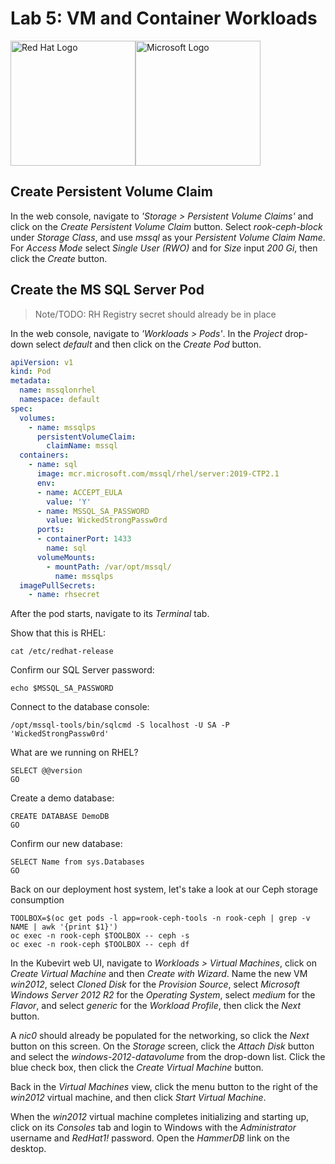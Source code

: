 # Lab 5: VM and Container Workloads

<img src="https://upload.wikimedia.org/wikipedia/sco/thumb/6/6c/RedHat.svg/1280px-RedHat.svg.png" alt="Red Hat Logo" height="200px"><img src="http://img-prod-cms-rt-microsoft-com.akamaized.net/cms/api/am/imageFileData/RE2qVsJ?ver=3f74" alt="Microsoft Logo" height="200px">

## Create Persistent Volume Claim

In the web console, navigate to _'Storage > Persistent Volume Claims'_ and click on the _Create Persistent Volume Claim_ button. Select _rook-ceph-block_ under _Storage Class_, and use _mssql_ as your _Persistent Volume Claim Name_. For _Access Mode_ select _Single User (RWO)_ and for _Size_ input _200 Gi_, then click the _Create_ button.

## Create the MS SQL Server Pod

> Note/TODO: RH Registry secret should already be in place

In the web console, navigate to _'Workloads > Pods'_. In the _Project_ drop-down select _default_ and then click on the _Create Pod_ button.

```yaml
apiVersion: v1
kind: Pod
metadata:
  name: mssqlonrhel
  namespace: default
spec:
  volumes:
    - name: mssqlps
      persistentVolumeClaim:
        claimName: mssql
  containers:
    - name: sql
      image: mcr.microsoft.com/mssql/rhel/server:2019-CTP2.1
      env:
      - name: ACCEPT_EULA
        value: 'Y'
      - name: MSSQL_SA_PASSWORD
        value: WickedStrongPassw0rd
      ports:
      - containerPort: 1433
        name: sql
      volumeMounts:
        - mountPath: /var/opt/mssql/
          name: mssqlps
  imagePullSecrets:
    - name: rhsecret
```

After the pod starts, navigate to its _Terminal_ tab.

Show that this is RHEL:
```
cat /etc/redhat-release
```

Confirm our SQL Server password:
```
echo $MSSQL_SA_PASSWORD
```

Connect to the database console:
```
/opt/mssql-tools/bin/sqlcmd -S localhost -U SA -P 'WickedStrongPassw0rd'
```

What are we running on RHEL?
```
SELECT @@version
GO
```

Create a demo database:
```
CREATE DATABASE DemoDB
GO
```

Confirm our new database:
```
SELECT Name from sys.Databases
GO
```

Back on our deployment host system, let's take a look at our Ceph storage consumption
```
TOOLBOX=$(oc get pods -l app=rook-ceph-tools -n rook-ceph | grep -v NAME | awk '{print $1}')
oc exec -n rook-ceph $TOOLBOX -- ceph -s
oc exec -n rook-ceph $TOOLBOX -- ceph df
``` 

In the Kubevirt web UI, navigate to _Workloads > Virtual Machines_, click on _Create Virtual Machine_ and then _Create with Wizard_. Name the new VM _win2012_, select _Cloned Disk_ for the _Provision Source_, select _Microsoft Windows Server 2012 R2_ for the _Operating System_, select _medium_ for the _Flavor_, and select _generic_ for the _Workload Profile_, then click the _Next_ button.

A _nic0_ should already be populated for the networking, so click the _Next_ button on this screen. On the _Storage_ screen, click the _Attach Disk_ button and select the _windows-2012-datavolume_ from the drop-down list. Click the blue check box, then click the _Create Virtual Machine_ button.

Back in the _Virtual Machines_ view, click the menu button to the right of the _win2012_ virtual machine, and then click _Start Virtual Machine_.

When the _win2012_ virtual machine completes initializing and starting up, click on its _Consoles_ tab and login to Windows with the _Administrator_ username and _RedHat1!_ password. Open the _HammerDB_ link on the desktop.
